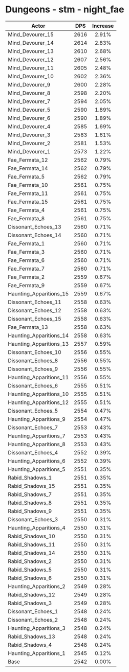 # Dungeons - stm - night_fae
| Actor | DPS | Increase |
|---|:---:|:---:|
|Mind_Devourer_15|2616|2.91%|
|Mind_Devourer_14|2614|2.83%|
|Mind_Devourer_13|2610|2.68%|
|Mind_Devourer_12|2607|2.56%|
|Mind_Devourer_11|2605|2.48%|
|Mind_Devourer_10|2602|2.36%|
|Mind_Devourer_9|2600|2.28%|
|Mind_Devourer_8|2598|2.20%|
|Mind_Devourer_7|2594|2.05%|
|Mind_Devourer_5|2590|1.89%|
|Mind_Devourer_6|2590|1.89%|
|Mind_Devourer_4|2585|1.69%|
|Mind_Devourer_3|2583|1.61%|
|Mind_Devourer_2|2581|1.53%|
|Mind_Devourer_1|2573|1.22%|
|Fae_Fermata_12|2562|0.79%|
|Fae_Fermata_14|2562|0.79%|
|Fae_Fermata_5|2562|0.79%|
|Fae_Fermata_10|2561|0.75%|
|Fae_Fermata_11|2561|0.75%|
|Fae_Fermata_15|2561|0.75%|
|Fae_Fermata_4|2561|0.75%|
|Fae_Fermata_8|2561|0.75%|
|Dissonant_Echoes_13|2560|0.71%|
|Dissonant_Echoes_14|2560|0.71%|
|Fae_Fermata_1|2560|0.71%|
|Fae_Fermata_3|2560|0.71%|
|Fae_Fermata_6|2560|0.71%|
|Fae_Fermata_7|2560|0.71%|
|Fae_Fermata_2|2559|0.67%|
|Fae_Fermata_9|2559|0.67%|
|Haunting_Apparitions_15|2559|0.67%|
|Dissonant_Echoes_11|2558|0.63%|
|Dissonant_Echoes_12|2558|0.63%|
|Dissonant_Echoes_15|2558|0.63%|
|Fae_Fermata_13|2558|0.63%|
|Haunting_Apparitions_14|2558|0.63%|
|Haunting_Apparitions_13|2557|0.59%|
|Dissonant_Echoes_10|2556|0.55%|
|Dissonant_Echoes_8|2556|0.55%|
|Dissonant_Echoes_9|2556|0.55%|
|Haunting_Apparitions_11|2556|0.55%|
|Dissonant_Echoes_6|2555|0.51%|
|Haunting_Apparitions_10|2555|0.51%|
|Haunting_Apparitions_12|2555|0.51%|
|Dissonant_Echoes_5|2554|0.47%|
|Haunting_Apparitions_9|2554|0.47%|
|Dissonant_Echoes_7|2553|0.43%|
|Haunting_Apparitions_7|2553|0.43%|
|Haunting_Apparitions_8|2553|0.43%|
|Dissonant_Echoes_4|2552|0.39%|
|Haunting_Apparitions_6|2552|0.39%|
|Haunting_Apparitions_5|2551|0.35%|
|Rabid_Shadows_1|2551|0.35%|
|Rabid_Shadows_15|2551|0.35%|
|Rabid_Shadows_7|2551|0.35%|
|Rabid_Shadows_8|2551|0.35%|
|Rabid_Shadows_9|2551|0.35%|
|Dissonant_Echoes_3|2550|0.31%|
|Haunting_Apparitions_4|2550|0.31%|
|Rabid_Shadows_10|2550|0.31%|
|Rabid_Shadows_11|2550|0.31%|
|Rabid_Shadows_14|2550|0.31%|
|Rabid_Shadows_2|2550|0.31%|
|Rabid_Shadows_5|2550|0.31%|
|Rabid_Shadows_6|2550|0.31%|
|Haunting_Apparitions_2|2549|0.28%|
|Rabid_Shadows_12|2549|0.28%|
|Rabid_Shadows_3|2549|0.28%|
|Dissonant_Echoes_1|2548|0.24%|
|Dissonant_Echoes_2|2548|0.24%|
|Haunting_Apparitions_3|2548|0.24%|
|Rabid_Shadows_13|2548|0.24%|
|Rabid_Shadows_4|2548|0.24%|
|Haunting_Apparitions_1|2545|0.12%|
|Base|2542|0.00%|
